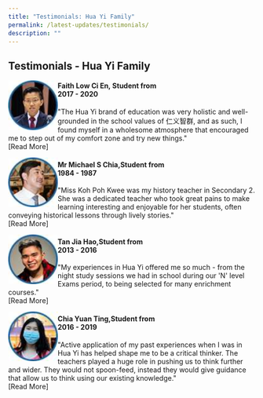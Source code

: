 ```yaml
---
title: "Testimonials: Hua Yi Family"
permalink: /latest-updates/testimonials/
description: ""
---
```

## Testimonials - Hua Yi Family

<img src="/images/FaithLow.jpg" style="width:20%" align=left>

#### Faith Low Ci En, Student from  <br>2017 - 2020

"The Hua Yi brand of education was very holistic and well-grounded in the school values of 仁义智群, and as such, I found myself in a wholesome atmosphere that encouraged me to step out of my comfort zone and try new things."<br>
[Read More]<br clear=left>

<img src="/images/Michael.jpg" style="width:20%" align=left>

#### Mr Michael S Chia,Student from  <br>1984 - 1987

"Miss Koh Poh Kwee was my history teacher in Secondary 2. She was a dedicated teacher who took great pains to make learning interesting and enjoyable for her students, often conveying historical lessons through lively stories."<br>
[Read More]<br clear=left>

<img src="/images/JiaHao.jpg" style="width:20%" align=left>

#### Tan Jia Hao,Student from  <br>2013 - 2016

"My experiences in Hua Yi offered me so much - from the night study sessions we had in school during our 'N' level Exams period, to being selected for many enrichment courses."<br>
[Read More]<br clear=left>

<img src="/images/YuanTing.jpg" style="width:20%" align=left>

#### Chia Yuan Ting,Student from  <br>2016 - 2019

"Active application of my past experiences when I was in Hua Yi has helped shape me to be a critical thinker. The teachers played a huge role in pushing us to think further and wider. They would not spoon-feed, instead they would give guidance that allow us to think using our existing knowledge."<br>
[Read More]

